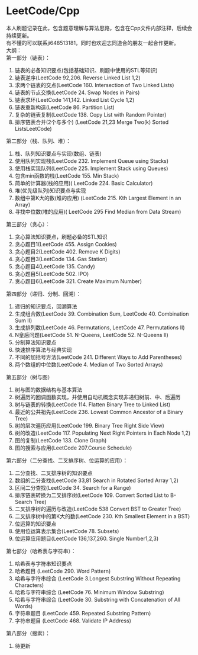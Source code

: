 # LeetCode/Cpp
本人刷题记录在此，包含题意理解与算法思路，包含在Cpp文件内部注释，后续会持续更新。   
有不懂的可以联系ji648513181，同时也欢迎志同道合的朋友一起合作更新。      
大纲：   
第一部分（链表）：  
1.  链表的必备知识要点(包括基础知识、刷题中使用的STL等知识)  
2.  链表逆序(LeetCode 92,206. Reverse Linked List 1,2)  
3.  求两个链表的交点(LeetCode 160. Intersection of Two Linked Lists)  
4.  链表的节点交换(LeetCode 24. Swap Nodes in Pairs)  
5.  链表求环(LeetCode 141,142. Linked List Cycle 1,2)  
6.  链表重新构造(LeetCode 86. Partition List)   
7.  复杂的链表复制(LeetCode 138. Copy List with Random Pointer)  
8.  排序链表合并(2个与多个) (LeetCode 21,23 Merge Two(k) Sorted ListsLeetCode)  

第二部分（栈、队列、堆）：  
1.  栈、队列知识要点与实现(数组、链表)  
2.  使用队列实现栈(LeetCode 232. Implement Queue using Stacks)  
3.  使用栈实现队列(LeetCode 225. Implement Stack using Queues)  
4.  包含min函数的栈(LeetCode 155. Min Stack)  
5.  简单的计算器(栈的应用)( LeetCode 224. Basic Calculator)  
6.  堆(优先级队列)知识要点与实现  
7.  数组中第K大的数(堆的应用) (LeetCode 215. Kth Largest Element in an Array)  
8.  寻找中位数(堆的应用)( LeetCode 295 Find Median from Data Stream)  

第三部分（贪心）：  
1.  贪心算法知识要点，刷题必备的STL知识  
2.  贪心题目1(LeetCode 455. Assign Cookies)  
3.  贪心题目2(LeetCode 402. Remove K Digits)  
4.  贪心题目3(LeetCode 134. Gas Station)  
5.  贪心题目4(LeetCode 135. Candy)  
6.  贪心题目5(LeetCode 502. IPO)  
7.  贪心题目6(LeetCode 321. Create Maximum Number)  

第四部分（递归、分制、回溯）：     
1.  递归的知识要点，回溯算法  
2.  生成组合数(LeetCode 39. Combination Sum, LeetCode 40. Combination Sum II)  
3.  生成排列数(LeetCode 46. Permutations, LeetCode 47. Permutations II)  
4.  N皇后问题(LeetCode 51. N-Queens, LeetCode 52. N-Queens II)  
5.  分制算法知识要点  
6.  快速排序算法与经典实现  
7.  不同的加括号方法(LeetCode 241. Different Ways to Add Parentheses)  
8.  两个数组的中位数(LeetCode 4. Median of Two Sorted Arrays)  

第五部分（树与图）  
1.  树与图的数据结构与基本算法  
2.  树遍历的回调函数实现，并使用自动机概念实现非递归树前、中、后遍历  
3.  树与链表的转换(LeetCode 114. Flatten Binary Tree to Linked List)  
4.  最近的公共祖先(LeetCode 236. Lowest Common Ancestor of a Binary Tree)  
5.  树的层次遍历应用(LeetCode 199. Binary Tree Right Side View)  
6.  树的改造(LeetCode 117. Populating Next Right Pointers in Each Node 1,2)  
7.  图的复制(LeetCode 133. Clone Graph)  
8.  图的搜索与应用(LeetCode 207.Course Schedule)  

第六部分（二分查找、二叉排序树、位运算的应用）：  
1.  二分查找、二叉排序树的知识要点  
2.  数组的二分查找(LeetCode 33,81 Search in Rotated Sorted Array 1,2)  
3.  区间二分查找(LeetCode 34. Search for a Range)  
4.  排序链表转换为二叉排序树(LeetCode 109. Convert Sorted List to B- Search Tree)  
5.  二叉排序树的遍历与改造(LeetCode 538 Convert BST to Greater Tree)  
6.  二叉排序树中的第K大的数(LeetCode 230. Kth Smallest Element in a BST)  
7.  位运算的知识要点  
8.  使用位运算表示集合(LeetCode 78. Subsets)  
9.  位运算应用题目(LeetCode 136,137,260. Single Number1,2,3)  

第七部分（哈希表与字符串）：  
1.  哈希表与字符串知识要点  
2.  哈希题目 (LeetCode 290. Word Pattern)  
3.  哈希与字符串综合 (LeetCode 3.Longest Substring Without Repeating Characters)  
4.  哈希与字符串综合 (LeetCode 76. Minimum Window Substring)  
5.  哈希与字符串综合 (LeetCode 30. Substring with Concatenation of All Words)  
6.  字符串题目 (LeetCode 459. Repeated Substring Pattern)  
7.  字符串题目 (LeetCode 468. Validate IP Address)  

第八部分（搜索）：  
1.  待更新

